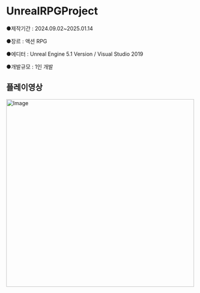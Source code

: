 # UnrealRPGProject
●제작기간 : 2024.09.02~2025.01.14


●장르  : 액션 RPG


●에디터 : Unreal Engine 5.1 Version / Visual Studio 2019


●개발규모 : 1인 개발



## 플레이영상
<a href="https://youtu.be/TKemipIPMsI" target="_blank">
    <img src="https://github.com/user-attachments/assets/1ecc3288-b1d2-455a-9fae-1d85ef38d9ba" alt="Image" width="500">
</a>
